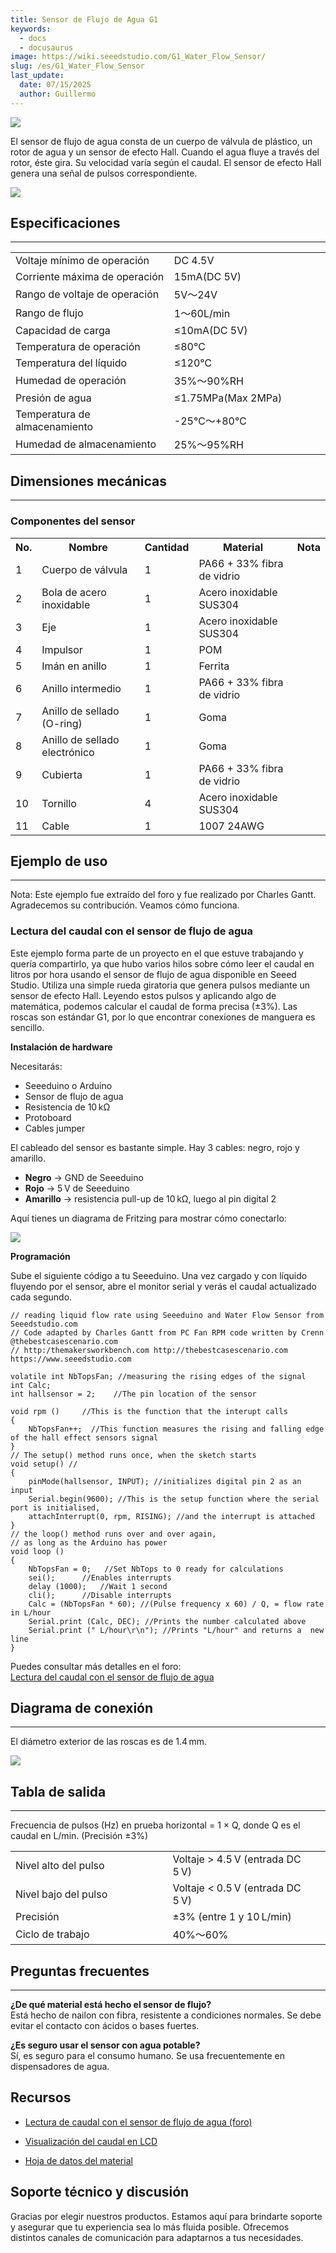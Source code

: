 ```yaml
---
title: Sensor de Flujo de Agua G1
keywords:
  - docs
  - docusaurus
image: https://wiki.seeedstudio.com/G1_Water_Flow_Sensor/
slug: /es/G1_Water_Flow_Sensor
last_update:
  date: 07/15/2025
  author: Guillermo
---
```

![](https://files.seeedstudio.com/wiki/G1_Water_Flow_Sensor/img/G1inch_Water_Flow_sensor.jpeg)

El sensor de flujo de agua consta de un cuerpo de válvula de plástico, un rotor de agua y un sensor de efecto Hall. Cuando el agua fluye a través del rotor, éste gira. Su velocidad varía según el caudal. El sensor de efecto Hall genera una señal de pulsos correspondiente.

[![](https://files.seeedstudio.com/wiki/Seeed-WiKi/docs/images/300px-Get_One_Now_Banner-ragular.png)](https://www.seeedstudio.com/g34-water-flow-sensor-p-1083.html?cPath=144_151)

## Especificaciones

---
<table>
  <tbody><tr>
      <td>Voltaje mínimo de operación
      </td>
      <td>DC 4.5V
      </td></tr>
    <tr>
      <td>Corriente máxima de operación
      </td>
      <td>15mA(DC 5V)
      </td></tr>
    <tr>
      <td width="400px">Rango de voltaje de operación
      </td>
      <td width="400px">5V～24V
      </td></tr>
    <tr>
      <td>Rango de flujo
      </td>
      <td>1～60L/min
      </td></tr>
    <tr>
      <td>Capacidad de carga
      </td>
      <td>≤10mA(DC 5V)
      </td></tr>
    <tr>
      <td>Temperatura de operación
      </td>
      <td>≤80℃
      </td></tr>
    <tr>
      <td>Temperatura del líquido
      </td>
      <td>≤120℃
      </td></tr>
    <tr>
      <td>Humedad de operación
      </td>
      <td>35%～90%RH
      </td></tr>
    <tr>
      <td>Presión de agua
      </td>
      <td>≤1.75MPa(Max 2MPa)
      </td></tr>
    <tr>
      <td>Temperatura de almacenamiento
      </td>
      <td>-25℃～+80℃
      </td></tr>
    <tr>
      <td>Humedad de almacenamiento
      </td>
      <td>25%～95%RH
      </td></tr></tbody></table>

## Dimensiones mecánicas

---

### Componentes del sensor

<table>
  <tbody><tr>
      <th>No.
      </th>
      <th>Nombre
      </th>
      <th>Cantidad
      </th>
      <th>Material
      </th>
      <th>Nota
      </th></tr>
    <tr style={{fontSize: '90%'}}>
      <td width={200}> 1
      </td>
      <td width={150}>  Cuerpo de válvula
      </td>
      <td width={150}>  1
      </td>
      <td width={150}>  PA66 + 33% fibra de vidrio
      </td>
      <td width={150}>
      </td></tr>
    <tr style={{fontSize: '90%'}}>
      <td width={200}> 2
      </td>
      <td width={150}>  Bola de acero inoxidable
      </td>
      <td width={150}>  1
      </td>
      <td width={150}>  Acero inoxidable SUS304
      </td>
      <td width={150}>
      </td></tr>
    <tr style={{fontSize: '90%'}}>
      <td> 3
      </td>
      <td>  Eje
      </td>
      <td>  1
      </td>
      <td>  Acero inoxidable SUS304
      </td>
      <td>
      </td></tr>
    <tr style={{fontSize: '90%'}}>
      <td> 4
      </td>
      <td>  Impulsor
      </td>
      <td>  1
      </td>
      <td>  POM
      </td>
      <td>
      </td></tr>
    <tr style={{fontSize: '90%'}}>
      <td> 5
      </td>
      <td>  Imán en anillo
      </td>
      <td>  1
      </td>
      <td>  Ferrita
      </td>
      <td>
      </td></tr>
    <tr style={{fontSize: '90%'}}>
      <td> 6
      </td>
      <td>  Anillo intermedio
      </td>
      <td>  1
      </td>
      <td>  PA66 + 33% fibra de vidrio
      </td>
      <td>
      </td></tr>
    <tr style={{fontSize: '90%'}}>
      <td> 7
      </td>
      <td>  Anillo de sellado (O-ring)
      </td>
      <td>  1
      </td>
      <td>  Goma
      </td>
      <td>
      </td></tr>
    <tr style={{fontSize: '90%'}}>
      <td> 8
      </td>
      <td>  Anillo de sellado electrónico
      </td>
      <td>  1
      </td>
      <td>  Goma
      </td>
      <td>
      </td></tr>
    <tr style={{fontSize: '90%'}}>
      <td> 9
      </td>
      <td>  Cubierta
      </td>
      <td>  1
      </td>
      <td>  PA66 + 33% fibra de vidrio
      </td>
      <td>
      </td></tr>
    <tr style={{fontSize: '90%'}}>
      <td> 10
      </td>
      <td>  Tornillo
      </td>
      <td>  4
      </td>
      <td>  Acero inoxidable SUS304
      </td>
      <td>
      </td></tr>
    <tr style={{fontSize: '90%'}}>
      <td> 11
      </td>
      <td>  Cable
      </td>
      <td>  1
      </td>
      <td>  1007 24AWG
      </td>
      <td>
      </td></tr></tbody></table>

## Ejemplo de uso

---
<font>Nota: Este ejemplo fue extraído del foro y fue realizado por Charles Gantt. Agradecemos su contribución. Veamos cómo funciona.</font>

### Lectura del caudal con el sensor de flujo de agua

Este ejemplo forma parte de un proyecto en el que estuve trabajando y quería compartirlo, ya que hubo varios hilos sobre cómo leer el caudal en litros por hora usando el sensor de flujo de agua disponible en Seeed Studio. Utiliza una simple rueda giratoria que genera pulsos mediante un sensor de efecto Hall. Leyendo estos pulsos y aplicando algo de matemática, podemos calcular el caudal de forma precisa (±3%). Las roscas son estándar G1, por lo que encontrar conexiones de manguera es sencillo.

**Instalación de hardware**

Necesitarás:

- Seeeduino o Arduino  
- Sensor de flujo de agua  
- Resistencia de 10 kΩ  
- Protoboard  
- Cables jumper  

El cableado del sensor es bastante simple. Hay 3 cables: negro, rojo y amarillo.

- **Negro** → GND de Seeeduino  
- **Rojo** → 5 V de Seeeduino  
- **Amarillo** → resistencia pull-up de 10 kΩ, luego al pin digital 2  

Aquí tienes un diagrama de Fritzing para mostrar cómo conectarlo:

![](https://files.seeedstudio.com/wiki/G1_Water_Flow_Sensor/img/Reading_liquid_flow_rate_with_an_Arduino.jpg)

**Programación**

Sube el siguiente código a tu Seeeduino. Una vez cargado y con líquido fluyendo por el sensor, abre el monitor serial y verás el caudal actualizado cada segundo.

```
// reading liquid flow rate using Seeeduino and Water Flow Sensor from Seeedstudio.com
// Code adapted by Charles Gantt from PC Fan RPM code written by Crenn @thebestcasescenario.com
// http:/themakersworkbench.com http://thebestcasescenario.com https://www.seeedstudio.com

volatile int NbTopsFan; //measuring the rising edges of the signal
int Calc;
int hallsensor = 2;    //The pin location of the sensor

void rpm ()     //This is the function that the interupt calls
{
    NbTopsFan++;  //This function measures the rising and falling edge of the hall effect sensors signal
}
// The setup() method runs once, when the sketch starts
void setup() //
{
    pinMode(hallsensor, INPUT); //initializes digital pin 2 as an input
    Serial.begin(9600); //This is the setup function where the serial port is initialised,
    attachInterrupt(0, rpm, RISING); //and the interrupt is attached
}
// the loop() method runs over and over again,
// as long as the Arduino has power
void loop ()
{
    NbTopsFan = 0;   //Set NbTops to 0 ready for calculations
    sei();      //Enables interrupts
    delay (1000);   //Wait 1 second
    cli();      //Disable interrupts
    Calc = (NbTopsFan * 60); //(Pulse frequency x 60) / Q, = flow rate in L/hour
    Serial.print (Calc, DEC); //Prints the number calculated above
    Serial.print (" L/hour\r\n"); //Prints "L/hour" and returns a  new line
}
```

Puedes consultar más detalles en el foro:  
[Lectura del caudal con el sensor de flujo de agua](https://forum.seeedstudio.com/viewtopic.php?f=4&t=989&p=3632#p3632)

## Diagrama de conexión

---
El diámetro exterior de las roscas es de 1.4 mm.

![](https://files.seeedstudio.com/wiki/G1_Water_Flow_Sensor/img/Wfs-wiring.jpg)

## Tabla de salida

---
Frecuencia de pulsos (Hz) en prueba horizontal = 1 × Q, donde Q es el caudal en L/min. (Precisión ±3%)

<table >
<tr>
<td width="400px">Nivel alto del pulso
</td>
<td width="400px">Voltaje > 4.5 V (entrada DC 5 V)
</td></tr>
<tr>
<td>Nivel bajo del pulso
</td>
<td>Voltaje < 0.5 V (entrada DC 5 V)
</td></tr>
<tr>
<td>Precisión
</td>
<td>±3% (entre 1 y 10 L/min)
</td></tr>
<tr>
<td>Ciclo de trabajo
</td>
<td>40%～60%
</td></tr></table>

## Preguntas frecuentes

---
**¿De qué material está hecho el sensor de flujo?**  
Está hecho de nailon con fibra, resistente a condiciones normales. Se debe evitar el contacto con ácidos o bases fuertes.

**¿Es seguro usar el sensor con agua potable?**  
Sí, es seguro para el consumo humano. Se usa frecuentemente en dispensadores de agua.

## Recursos

* [Lectura de caudal con el sensor de flujo de agua (foro)](https://forum.seeedstudio.com/viewtopic.php?f=4&t=989&p=3632#p3632)  

* [Visualización del caudal en LCD](http://www.practicalarduino.com/projects/water-flow-gauge)  

* [Hoja de datos del material](https://wiki.seeedstudio.com/images/4/4e/YEE70G30HSLNC..pdf)

## Soporte técnico y discusión

Gracias por elegir nuestros productos. Estamos aquí para brindarte soporte y asegurar que tu experiencia sea lo más fluida posible. Ofrecemos distintos canales de comunicación para adaptarnos a tus necesidades.


<div class="button_tech_support_container">
<a href="https://forum.seeedstudio.com/" class="button_forum"></a> 
<a href="https://www.seeedstudio.com/contacts" class="button_email"></a>
</div>

<div class="button_tech_support_container">
<a href="https://discord.gg/eWkprNDMU7" class="button_discord"></a> 
<a href="https://github.com/Seeed-Studio/wiki-documents/discussions/69" class="button_discussion"></a>
</div>
